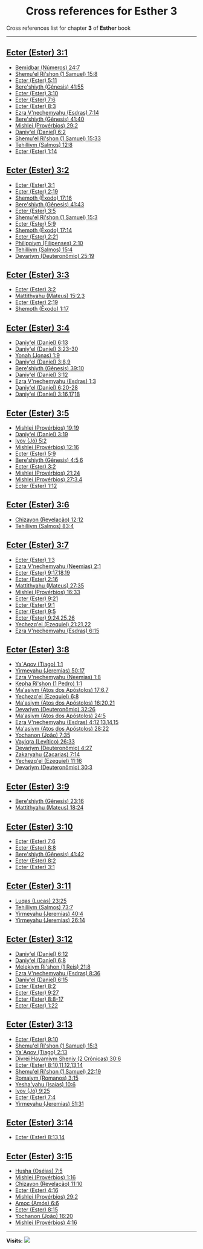 <div align="center">

# Cross references for **Esther 3**
</div>

Cross references list for chapter **3** of **Esther** book

---

<h2 id="1"><a href="https://bible.ozzuu.com/pt_yah/Est/3#1" target="_blank">Ecter (Ester) 3:1</a></h2>

- [Bemidbar (Números) 24:7](https://bible.ozzuu.com/pt_yah/Num/24#7)
- [Shemu'el Ri'shon (1 Samuel) 15:8](https://bible.ozzuu.com/pt_yah/1Sm/15#8)
- [Ecter (Ester) 5:11](https://bible.ozzuu.com/pt_yah/Est/5#11)
- [Bere'shiyth (Gênesis) 41:55](https://bible.ozzuu.com/pt_yah/Gen/41#55)
- [Ecter (Ester) 3:10](https://bible.ozzuu.com/pt_yah/Est/3#10)
- [Ecter (Ester) 7:6](https://bible.ozzuu.com/pt_yah/Est/7#6)
- [Ecter (Ester) 8:3](https://bible.ozzuu.com/pt_yah/Est/8#3)
- [Ezra V'nechemyahu (Esdras) 7:14](https://bible.ozzuu.com/pt_yah/1Ez/7#14)
- [Bere'shiyth (Gênesis) 41:40](https://bible.ozzuu.com/pt_yah/Gen/41#40)
- [Mishlei (Provérbios) 29:2](https://bible.ozzuu.com/pt_yah/Pro/29#2)
- [Daniy'el (Daniel) 6:2](https://bible.ozzuu.com/pt_yah/Dan/6#2)
- [Shemu'el Ri'shon (1 Samuel) 15:33](https://bible.ozzuu.com/pt_yah/1Sm/15#33)
- [Tehilliym (Salmos) 12:8](https://bible.ozzuu.com/pt_yah/Psa/12#8)
- [Ecter (Ester) 1:14](https://bible.ozzuu.com/pt_yah/Est/1#14)
<h2 id="2"><a href="https://bible.ozzuu.com/pt_yah/Est/3#2" target="_blank">Ecter (Ester) 3:2</a></h2>

- [Ecter (Ester) 3:1](https://bible.ozzuu.com/pt_yah/Est/3#1)
- [Ecter (Ester) 2:19](https://bible.ozzuu.com/pt_yah/Est/2#19)
- [Shemoth (Êxodo) 17:16](https://bible.ozzuu.com/pt_yah/Exo/17#16)
- [Bere'shiyth (Gênesis) 41:43](https://bible.ozzuu.com/pt_yah/Gen/41#43)
- [Ecter (Ester) 3:5](https://bible.ozzuu.com/pt_yah/Est/3#5)
- [Shemu'el Ri'shon (1 Samuel) 15:3](https://bible.ozzuu.com/pt_yah/1Sm/15#3)
- [Ecter (Ester) 5:9](https://bible.ozzuu.com/pt_yah/Est/5#9)
- [Shemoth (Êxodo) 17:14](https://bible.ozzuu.com/pt_yah/Exo/17#14)
- [Ecter (Ester) 2:21](https://bible.ozzuu.com/pt_yah/Est/2#21)
- [Philippiym (Filipenses) 2:10](https://bible.ozzuu.com/pt_yah/Php/2#10)
- [Tehilliym (Salmos) 15:4](https://bible.ozzuu.com/pt_yah/Psa/15#4)
- [Devariym (Deuteronômio) 25:19](https://bible.ozzuu.com/pt_yah/Deu/25#19)
<h2 id="3"><a href="https://bible.ozzuu.com/pt_yah/Est/3#3" target="_blank">Ecter (Ester) 3:3</a></h2>

- [Ecter (Ester) 3:2](https://bible.ozzuu.com/pt_yah/Est/3#2)
- [Mattithyahu (Mateus) 15:2,3](https://bible.ozzuu.com/pt_yah/Mat/15#2)
- [Ecter (Ester) 2:19](https://bible.ozzuu.com/pt_yah/Est/2#19)
- [Shemoth (Êxodo) 1:17](https://bible.ozzuu.com/pt_yah/Exo/1#17)
<h2 id="4"><a href="https://bible.ozzuu.com/pt_yah/Est/3#4" target="_blank">Ecter (Ester) 3:4</a></h2>

- [Daniy'el (Daniel) 6:13](https://bible.ozzuu.com/pt_yah/Dan/6#13)
- [Daniy'el (Daniel) 3:23-30](https://bible.ozzuu.com/pt_yah/Dan/3#23)
- [Yonah (Jonas) 1:9](https://bible.ozzuu.com/pt_yah/Jon/1#9)
- [Daniy'el (Daniel) 3:8,9](https://bible.ozzuu.com/pt_yah/Dan/3#8)
- [Bere'shiyth (Gênesis) 39:10](https://bible.ozzuu.com/pt_yah/Gen/39#10)
- [Daniy'el (Daniel) 3:12](https://bible.ozzuu.com/pt_yah/Dan/3#12)
- [Ezra V'nechemyahu (Esdras) 1:3](https://bible.ozzuu.com/pt_yah/1Ez/1#3)
- [Daniy'el (Daniel) 6:20-28](https://bible.ozzuu.com/pt_yah/Dan/6#20)
- [Daniy'el (Daniel) 3:16,17,18](https://bible.ozzuu.com/pt_yah/Dan/3#16)
<h2 id="5"><a href="https://bible.ozzuu.com/pt_yah/Est/3#5" target="_blank">Ecter (Ester) 3:5</a></h2>

- [Mishlei (Provérbios) 19:19](https://bible.ozzuu.com/pt_yah/Pro/19#19)
- [Daniy'el (Daniel) 3:19](https://bible.ozzuu.com/pt_yah/Dan/3#19)
- [Iyov (Jó) 5:2](https://bible.ozzuu.com/pt_yah/Job/5#2)
- [Mishlei (Provérbios) 12:16](https://bible.ozzuu.com/pt_yah/Pro/12#16)
- [Ecter (Ester) 5:9](https://bible.ozzuu.com/pt_yah/Est/5#9)
- [Bere'shiyth (Gênesis) 4:5,6](https://bible.ozzuu.com/pt_yah/Gen/4#5)
- [Ecter (Ester) 3:2](https://bible.ozzuu.com/pt_yah/Est/3#2)
- [Mishlei (Provérbios) 21:24](https://bible.ozzuu.com/pt_yah/Pro/21#24)
- [Mishlei (Provérbios) 27:3,4](https://bible.ozzuu.com/pt_yah/Pro/27#3)
- [Ecter (Ester) 1:12](https://bible.ozzuu.com/pt_yah/Est/1#12)
<h2 id="6"><a href="https://bible.ozzuu.com/pt_yah/Est/3#6" target="_blank">Ecter (Ester) 3:6</a></h2>

- [Chizayon (Revelação) 12:12](https://bible.ozzuu.com/pt_yah/Rev/12#12)
- [Tehilliym (Salmos) 83:4](https://bible.ozzuu.com/pt_yah/Psa/83#4)
<h2 id="7"><a href="https://bible.ozzuu.com/pt_yah/Est/3#7" target="_blank">Ecter (Ester) 3:7</a></h2>

- [Ecter (Ester) 1:3](https://bible.ozzuu.com/pt_yah/Est/1#3)
- [Ezra V'nechemyahu (Neemias) 2:1](https://bible.ozzuu.com/pt_yah/Neh/2#1)
- [Ecter (Ester) 9:17,18,19](https://bible.ozzuu.com/pt_yah/Est/9#17)
- [Ecter (Ester) 2:16](https://bible.ozzuu.com/pt_yah/Est/2#16)
- [Mattithyahu (Mateus) 27:35](https://bible.ozzuu.com/pt_yah/Mat/27#35)
- [Mishlei (Provérbios) 16:33](https://bible.ozzuu.com/pt_yah/Pro/16#33)
- [Ecter (Ester) 9:21](https://bible.ozzuu.com/pt_yah/Est/9#21)
- [Ecter (Ester) 9:1](https://bible.ozzuu.com/pt_yah/Est/9#1)
- [Ecter (Ester) 9:5](https://bible.ozzuu.com/pt_yah/Est/9#5)
- [Ecter (Ester) 9:24,25,26](https://bible.ozzuu.com/pt_yah/Est/9#24)
- [Yechezq'el (Ezequiel) 21:21,22](https://bible.ozzuu.com/pt_yah/Eze/21#21)
- [Ezra V'nechemyahu (Esdras) 6:15](https://bible.ozzuu.com/pt_yah/1Ez/6#15)
<h2 id="8"><a href="https://bible.ozzuu.com/pt_yah/Est/3#8" target="_blank">Ecter (Ester) 3:8</a></h2>

- [Ya`Aqov (Tiago) 1:1](https://bible.ozzuu.com/pt_yah/Jam/1#1)
- [Yirmeyahu (Jeremias) 50:17](https://bible.ozzuu.com/pt_yah/Jer/50#17)
- [Ezra V'nechemyahu (Neemias) 1:8](https://bible.ozzuu.com/pt_yah/Neh/1#8)
- [Kepha Ri'shon (1 Pedro) 1:1](https://bible.ozzuu.com/pt_yah/1Pe/1#1)
- [Ma'asiym (Atos dos Apóstolos) 17:6,7](https://bible.ozzuu.com/pt_yah/Act/17#6)
- [Yechezq'el (Ezequiel) 6:8](https://bible.ozzuu.com/pt_yah/Eze/6#8)
- [Ma'asiym (Atos dos Apóstolos) 16:20,21](https://bible.ozzuu.com/pt_yah/Act/16#20)
- [Devariym (Deuteronômio) 32:26](https://bible.ozzuu.com/pt_yah/Deu/32#26)
- [Ma'asiym (Atos dos Apóstolos) 24:5](https://bible.ozzuu.com/pt_yah/Act/24#5)
- [Ezra V'nechemyahu (Esdras) 4:12,13,14,15](https://bible.ozzuu.com/pt_yah/1Ez/4#12)
- [Ma'asiym (Atos dos Apóstolos) 28:22](https://bible.ozzuu.com/pt_yah/Act/28#22)
- [Yochanon (João) 7:35](https://bible.ozzuu.com/pt_yah/Joh/7#35)
- [Vayiqra (Levítico) 26:33](https://bible.ozzuu.com/pt_yah/Lev/26#33)
- [Devariym (Deuteronômio) 4:27](https://bible.ozzuu.com/pt_yah/Deu/4#27)
- [Zakaryahu (Zacarias) 7:14](https://bible.ozzuu.com/pt_yah/Zec/7#14)
- [Yechezq'el (Ezequiel) 11:16](https://bible.ozzuu.com/pt_yah/Eze/11#16)
- [Devariym (Deuteronômio) 30:3](https://bible.ozzuu.com/pt_yah/Deu/30#3)
<h2 id="9"><a href="https://bible.ozzuu.com/pt_yah/Est/3#9" target="_blank">Ecter (Ester) 3:9</a></h2>

- [Bere'shiyth (Gênesis) 23:16](https://bible.ozzuu.com/pt_yah/Gen/23#16)
- [Mattithyahu (Mateus) 18:24](https://bible.ozzuu.com/pt_yah/Mat/18#24)
<h2 id="10"><a href="https://bible.ozzuu.com/pt_yah/Est/3#10" target="_blank">Ecter (Ester) 3:10</a></h2>

- [Ecter (Ester) 7:6](https://bible.ozzuu.com/pt_yah/Est/7#6)
- [Ecter (Ester) 8:8](https://bible.ozzuu.com/pt_yah/Est/8#8)
- [Bere'shiyth (Gênesis) 41:42](https://bible.ozzuu.com/pt_yah/Gen/41#42)
- [Ecter (Ester) 8:2](https://bible.ozzuu.com/pt_yah/Est/8#2)
- [Ecter (Ester) 3:1](https://bible.ozzuu.com/pt_yah/Est/3#1)
<h2 id="11"><a href="https://bible.ozzuu.com/pt_yah/Est/3#11" target="_blank">Ecter (Ester) 3:11</a></h2>

- [Luqas (Lucas) 23:25](https://bible.ozzuu.com/pt_yah/Luk/23#25)
- [Tehilliym (Salmos) 73:7](https://bible.ozzuu.com/pt_yah/Psa/73#7)
- [Yirmeyahu (Jeremias) 40:4](https://bible.ozzuu.com/pt_yah/Jer/40#4)
- [Yirmeyahu (Jeremias) 26:14](https://bible.ozzuu.com/pt_yah/Jer/26#14)
<h2 id="12"><a href="https://bible.ozzuu.com/pt_yah/Est/3#12" target="_blank">Ecter (Ester) 3:12</a></h2>

- [Daniy'el (Daniel) 6:12](https://bible.ozzuu.com/pt_yah/Dan/6#12)
- [Daniy'el (Daniel) 6:8](https://bible.ozzuu.com/pt_yah/Dan/6#8)
- [Melekiym Ri'shon (1 Reis) 21:8](https://bible.ozzuu.com/pt_yah/1Ki/21#8)
- [Ezra V'nechemyahu (Esdras) 8:36](https://bible.ozzuu.com/pt_yah/1Ez/8#36)
- [Daniy'el (Daniel) 6:15](https://bible.ozzuu.com/pt_yah/Dan/6#15)
- [Ecter (Ester) 8:2](https://bible.ozzuu.com/pt_yah/Est/8#2)
- [Ecter (Ester) 9:27](https://bible.ozzuu.com/pt_yah/Est/9#27)
- [Ecter (Ester) 8:8-17](https://bible.ozzuu.com/pt_yah/Est/8#8)
- [Ecter (Ester) 1:22](https://bible.ozzuu.com/pt_yah/Est/1#22)
<h2 id="13"><a href="https://bible.ozzuu.com/pt_yah/Est/3#13" target="_blank">Ecter (Ester) 3:13</a></h2>

- [Ecter (Ester) 9:10](https://bible.ozzuu.com/pt_yah/Est/9#10)
- [Shemu'el Ri'shon (1 Samuel) 15:3](https://bible.ozzuu.com/pt_yah/1Sm/15#3)
- [Ya`Aqov (Tiago) 2:13](https://bible.ozzuu.com/pt_yah/Jam/2#13)
- [Divrei Hayamiym Sheniy (2 Crônicas) 30:6](https://bible.ozzuu.com/pt_yah/2Ch/30#6)
- [Ecter (Ester) 8:10,11,12,13,14](https://bible.ozzuu.com/pt_yah/Est/8#10)
- [Shemu'el Ri'shon (1 Samuel) 22:19](https://bible.ozzuu.com/pt_yah/1Sm/22#19)
- [Romaiym (Romanos) 3:15](https://bible.ozzuu.com/pt_yah/Rom/3#15)
- [Yesha'yahu (Isaías) 10:6](https://bible.ozzuu.com/pt_yah/Isa/10#6)
- [Iyov (Jó) 9:25](https://bible.ozzuu.com/pt_yah/Job/9#25)
- [Ecter (Ester) 7:4](https://bible.ozzuu.com/pt_yah/Est/7#4)
- [Yirmeyahu (Jeremias) 51:31](https://bible.ozzuu.com/pt_yah/Jer/51#31)
<h2 id="14"><a href="https://bible.ozzuu.com/pt_yah/Est/3#14" target="_blank">Ecter (Ester) 3:14</a></h2>

- [Ecter (Ester) 8:13,14](https://bible.ozzuu.com/pt_yah/Est/8#13)
<h2 id="15"><a href="https://bible.ozzuu.com/pt_yah/Est/3#15" target="_blank">Ecter (Ester) 3:15</a></h2>

- [Husha (Oséias) 7:5](https://bible.ozzuu.com/pt_yah/Hos/7#5)
- [Mishlei (Provérbios) 1:16](https://bible.ozzuu.com/pt_yah/Pro/1#16)
- [Chizayon (Revelação) 11:10](https://bible.ozzuu.com/pt_yah/Rev/11#10)
- [Ecter (Ester) 4:16](https://bible.ozzuu.com/pt_yah/Est/4#16)
- [Mishlei (Provérbios) 29:2](https://bible.ozzuu.com/pt_yah/Pro/29#2)
- [Amoc (Amós) 6:6](https://bible.ozzuu.com/pt_yah/Am/6#6)
- [Ecter (Ester) 8:15](https://bible.ozzuu.com/pt_yah/Est/8#15)
- [Yochanon (João) 16:20](https://bible.ozzuu.com/pt_yah/Joh/16#20)
- [Mishlei (Provérbios) 4:16](https://bible.ozzuu.com/pt_yah/Pro/4#16)


---

**Visits:**
![](https://profile-counter.glitch.me/visitCounter_crossrefs43/count.svg)

